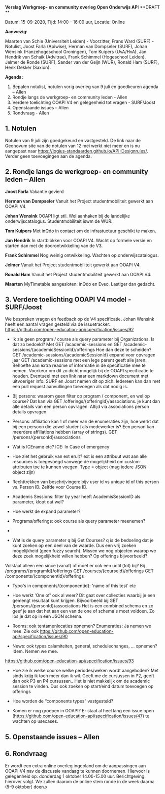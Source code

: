 **Verslag Werkgroep- en community overleg Open Onderwijs API**
**DRAFT **

Datum: 15-09-2020, Tijd: 14:00 – 16:00 uur, Locatie: Online

**Aanwezig:**

Maarten van Schie (Universiteit Leiden) - Voorzitter,
Frans Ward (SURF) - Notulist, 
Joost Farla (Apiwise), 
Herman van Dompseler (SURF), 
Johan Wensink (Hanzehogeschool Groningen),
Tom Kuipers (UvA/HvA), 
Jan Hendrik van Schaik (Advitrae), 
Frank Schimmel (Hogeschool Leiden),
Jelmer de Ronde (SURF), 
Sander van der Geijn (WUR), 
Ronald Ham (SURF), 
Henk Dekker (Saxion).

**Agenda:**

1. Bepalen notulist, notulen vorig overleg van 9 juli en goedkeuren agenda – Allen
2. Rondje langs de werkgroep- en community leden - Allen
3. Verdere toelichting OOAPI V4 en gelegenheid tot vragen - SURF/Joost
4. Openstaande issues – Allen
5. Rondvraag - Allen


## 1. Notulen
Notulen van 9 juli zijn goedgekeurd en vastgesteld. De link naar de Geonovum site van de notulen van 12 mei werkt niet meer en is nu aangepast naar https://logius-standaarden.github.io/API-Designrules/. 
Verder geen toevoegingen aan de agenda.

## 2. Rondje langs de werkgroep- en community leden – Allen

**Joost Farla**
Vakantie gevierd

**Herman van Dompseler**
Vanuit het Project studentmobiliteit gewerkt aan OOAPI V4.

**Johan Wensink**
OOAPI ligt stil. Wel aanhaken bij de landelijke onderwijscatalogus. Studentmobiliteit iswm de WUR.

**Tom Kuipers**
Met inQdo in contact om de infrastuctuur geschikt te maken.

**Jan Hendrik**
In startblokken voor OOAPI V4. Wacht op formele versie en starten dan met de doorontwikkeling van de V3.

**Frank Schimmel**
Nog weinig ontwikkeling. Wachten op onderwijscatalogus.

**Jelmer**
Vanuit het Project studentmobiliteit gewerkt aan OOAPI V4.

**Ronald Ham**
Vanuit het Project studentmobiliteit gewerkt aan OOAPI V4.

**Maarten**
MyTimetable aangesloten: inQdo en Eveo. Lastiger dan gedacht. 


## 3. Verdere toelichting OOAPI V4 model - SURF/Joost

We bespreken vragen en feedback op de V4 specificatie. Johan Wensink heeft een aantal vragen gesteld via de issuetracker:
https://github.com/open-education-api/specification/issues/92

- Ik zie geen program / course als query parameter bij Organizations. Is dat zo bedoeld?
Met GET /academic-sessions en GET /academic-sessions/{academicSessionId}/offerings
Hoe dan deze te scheiden? 
GET /academic-sessions/{academicSessionId} expand voor opvragen jaar
GET /academic-sessions met een lege parent geeft alle jaren. 
Behoefte aan extra readme of informatie in de specificatie mee te nemen. Voorkeur om dit zo dicht mogelijk bij de OOAPI specificatie te houden. Eventueel met een link naar een markdown document met uitvoeriger info. SURF en Joost nemen dit op zich. 
Iedereen kan dan met een pull request aanvullingen toevoegen als dat nodig is.

- Bij persons: waarom geen filter op program / component, en wel op course?
Dat kan via GET /offerings/{offeringId}/associations. je kunt dan alle details van een person opvragen.
Altijd via associations person details opvragen

- Persons: affiliation kan 1 of meer van de enumeraties zijn, hoe werkt dat bij een persoon die zowel student als medewerker is?
Een person kan meerdere affiliations hebben (array of strings).
GET /persons/{personId}/associations

- Wat is ICEname etc?
ICE: In Case of emergency

- Hoe ziet het gebruik van ext eruit?
ext is een attribuut wat aan alle resources is toegevoegd vanwege de mogelijkheid om custom attributen toe te kunnen voegen.
Type = object (mag iedere JSON object zijn)

- Rechttrekken van beschrijvingen: bijv user id vs unique id of this person vs. Person ID. Zelfde voor Course ID.

- Academis Sessions: filter by year heeft AcademisSessionID als parameter, klopt dat wel?
- Hoe werkt de expand parameter?
- Programs/offerings: ook course als query parameter meenemen?
- 
- Wat is de query parameter q bij Get Courses?
q is de bedoeling dat je kunt zoeken op een deel van de waarde. Dus een vrij zoeken mogelijkheid (geen fuzzy search).
Missen we nog objecten waarop we deze zoek mogelijkheid willen hebben? Op offerings bijvoorbeeld?

Volstaat alleen een since (vanaf) of moet er ook een until (tot) bij?
Bij /programs/{programId}/offerings
GET /courses/{courseId}/offerings
GET /components/{componentId}/offerings

- Typo's in components/{componentid}: 'name of this test' etc
 
- Hoe werkt 'One of' ook al weer?
Dit gaat over collecties waarbij je een gemengt resultaat kunt krijgen.
Bijvoorbeeld bij GET /persons/{personId}/associations
Het is een combined schema en zo geef je aan dat het aan een van de one of schema's moet voldoen. Zo los je dat op in een JSON schema.

- Rooms: ook tentamenlocaties opnemen?
Enumeraties: Ja nemen we mee. Zie ook https://github.com/open-education-api/specification/issues/90

- News: ook types calamiteiten, general, schedulechanges, ... opnemen?
Idem. Nemen we mee.


https://github.com/open-education-api/specification/issues/93

- Hoe zie ik welke course welke periodes/weken wordt aangeboden? Met sinds krijg ik toch meer dan ik wil. Geeft me de cursussen in P2, geeft dan ook P3 en P4 cursussen..
Het is niet makkelijk om de academic session te vinden. Dus ook zoeken op start/eind datum toevoegen op offerings

- Hoe worden de “components types” vastgesteld?
  

- Komen er nog groepen in OOAPI?
  Er staat al heel lang een issue open (https://github.com/open-education-api/specification/issues/47) te wachten op usecases.


## 5. Openstaande issues – Allen


## 6. Rondvraag
Er wordt een extra online overleg ingepland om de aanpassingen aan OOAPI V4 nav de discussie vandaag te kunnen doornemen. Hiervoor is gelegenheid op: donderdag 1 oktober 14.00-15.00 uur. Berichtgeving hierover volgt. We zullen daarom de online stem ronde in de week daarna (5-9 oktober) doen.x
